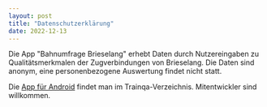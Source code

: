 ```yaml
---
layout: post
title: "Datenschutzerklärung"
date: 2022-12-13
---
```


Die App "Bahnumfrage Brieselang" erhebt Daten durch Nutzereingaben zu Qualitätsmerkmalen der Zugverbindungen von Brieselang.
Die Daten sind anonym, eine personenbezogene Auswertung findet nicht statt. 

Die [App für Android](https://github.com/eumel8/trainqa/tree/master/android) findet man im Trainqa-Verzeichnis. Mitentwickler sind willkommen.
